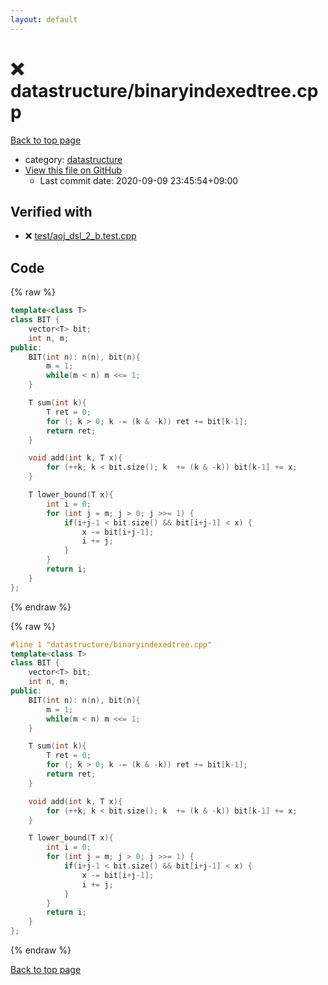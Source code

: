 ```yaml
---
layout: default
---
```


<!-- mathjax config similar to math.stackexchange -->
<script type="text/javascript" async
  src="https://cdnjs.cloudflare.com/ajax/libs/mathjax/2.7.5/MathJax.js?config=TeX-MML-AM_CHTML">
</script>
<script type="text/x-mathjax-config">
  MathJax.Hub.Config({
    TeX: { equationNumbers: { autoNumber: "AMS" }},
    tex2jax: {
      inlineMath: [ ['$','$'] ],
      processEscapes: true
    },
    "HTML-CSS": { matchFontHeight: false },
    displayAlign: "left",
    displayIndent: "2em"
  });
</script>

<script type="text/javascript" src="https://cdnjs.cloudflare.com/ajax/libs/jquery/3.4.1/jquery.min.js"></script>
<script src="https://cdn.jsdelivr.net/npm/jquery-balloon-js@1.1.2/jquery.balloon.min.js" integrity="sha256-ZEYs9VrgAeNuPvs15E39OsyOJaIkXEEt10fzxJ20+2I=" crossorigin="anonymous"></script>
<script type="text/javascript" src="../../assets/js/copy-button.js"></script>
<link rel="stylesheet" href="../../assets/css/copy-button.css" />


# :x: datastructure/binaryindexedtree.cpp

<a href="../../index.html">Back to top page</a>

* category: <a href="../../index.html#8dc87745f885a4cc532acd7b15b8b5fe">datastructure</a>
* <a href="{{ site.github.repository_url }}/blob/master/datastructure/binaryindexedtree.cpp">View this file on GitHub</a>
    - Last commit date: 2020-09-09 23:45:54+09:00




## Verified with

* :x: <a href="../../verify/test/aoj_dsl_2_b.test.cpp.html">test/aoj_dsl_2_b.test.cpp</a>


## Code

<a id="unbundled"></a>
{% raw %}
```cpp
template<class T>
class BIT {
    vector<T> bit;
    int n, m;
public:
    BIT(int n): n(n), bit(n){
        m = 1;
        while(m < n) m <<= 1;
    }

    T sum(int k){
        T ret = 0;
        for (; k > 0; k -= (k & -k)) ret += bit[k-1];
        return ret;
    }

    void add(int k, T x){
        for (++k; k < bit.size(); k  += (k & -k)) bit[k-1] += x;
    }

    T lower_bound(T x){
        int i = 0;
        for (int j = m; j > 0; j >>= 1) {
            if(i+j-1 < bit.size() && bit[i+j-1] < x) {
                x -= bit[i+j-1];
                i += j;
            }
        }
        return i;
    }
};
```
{% endraw %}

<a id="bundled"></a>
{% raw %}
```cpp
#line 1 "datastructure/binaryindexedtree.cpp"
template<class T>
class BIT {
    vector<T> bit;
    int n, m;
public:
    BIT(int n): n(n), bit(n){
        m = 1;
        while(m < n) m <<= 1;
    }

    T sum(int k){
        T ret = 0;
        for (; k > 0; k -= (k & -k)) ret += bit[k-1];
        return ret;
    }

    void add(int k, T x){
        for (++k; k < bit.size(); k  += (k & -k)) bit[k-1] += x;
    }

    T lower_bound(T x){
        int i = 0;
        for (int j = m; j > 0; j >>= 1) {
            if(i+j-1 < bit.size() && bit[i+j-1] < x) {
                x -= bit[i+j-1];
                i += j;
            }
        }
        return i;
    }
};

```
{% endraw %}

<a href="../../index.html">Back to top page</a>

